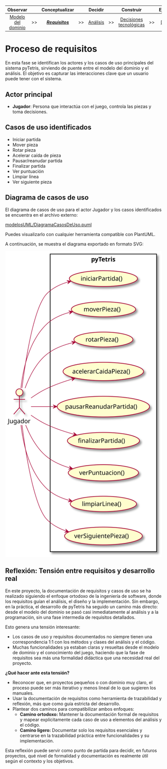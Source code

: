<div align=center>

|Observar||Conceptualizar||Decidir||Construir||Ejecutar|
|:-:|:-:|:-:|:-:|:-:|:-:|:-:|:-:|:-:|
|[Modelo del dominio](/docs/modeloDelDominio.md)|>>|[***Requisitos***](/docs/ProcesoRequisitos.md)|>>|[Análisis](/docs/ProcesoAnalisis.md)|>>|[Decisiones tecnológicas](/docs/DecisionesTecnologicas.md)|>>|[Diseño](/docs/ProcesoDiseño.md)|>>|[Código](/src/)

</div>

# Proceso de requisitos

En esta fase se identifican los actores y los casos de uso principales del sistema pyTetris, sirviendo de puente entre el modelo del dominio y el análisis. El objetivo es capturar las interacciones clave que un usuario puede tener con el sistema.

## Actor principal

- **Jugador**: Persona que interactúa con el juego, controla las piezas y toma decisiones.

## Casos de uso identificados

- Iniciar partida
- Mover pieza
- Rotar pieza
- Acelerar caída de pieza
- Pausar/reanudar partida
- Finalizar partida
- Ver puntuación
- Limpiar línea
- Ver siguiente pieza

## Diagrama de casos de uso

El diagrama de casos de uso para el actor Jugador y los casos identificados se encuentra en el archivo externo:

[modelosUML/DiagramaCasosDeUso.puml](../modelosUML/DiagramaCasosDeUso.puml)

Puedes visualizarlo con cualquier herramienta compatible con PlantUML.

A continuación, se muestra el diagrama exportado en formato SVG:

<div align="center">

![](../out/modelosUML/DiagramaCasosDeUso/DiagramaCasosDeUso.svg)

</div>

## Reflexión: Tensión entre requisitos y desarrollo real

En este proyecto, la documentación de requisitos y casos de uso se ha realizado siguiendo el enfoque ortodoxo de la ingeniería de software, donde los requisitos guían el análisis, el diseño y la implementación. Sin embargo, en la práctica, el desarrollo de pyTetris ha seguido un camino más directo: desde el modelo del dominio se pasó casi inmediatamente al análisis y a la programación, sin una fase intermedia de requisitos detallados.

Esto genera una tensión interesante:
- Los casos de uso y requisitos documentados no siempre tienen una correspondencia 1:1 con los métodos y clases del análisis y el código.
- Muchas funcionalidades ya estaban claras y resueltas desde el modelo de dominio y el conocimiento del juego, haciendo que la fase de requisitos sea más una formalidad didáctica que una necesidad real del proyecto.

**¿Qué hacer ante esta tensión?**

- Reconocer que, en proyectos pequeños o con dominio muy claro, el proceso puede ser más iterativo y menos lineal de lo que sugieren los manuales.
- Usar la documentación de requisitos como herramienta de trazabilidad y reflexión, más que como guía estricta del desarrollo.
- Plantear dos caminos para compatibilizar ambos enfoques:
  - **Camino ortodoxo:** Mantener la documentación formal de requisitos y mapear explícitamente cada caso de uso a elementos del análisis y el código.
  - **Camino ligero:** Documentar solo los requisitos esenciales y centrarse en la trazabilidad práctica entre funcionalidades y su implementación.

Esta reflexión puede servir como punto de partida para decidir, en futuros proyectos, qué nivel de formalidad y documentación es realmente útil según el contexto y los objetivos. 